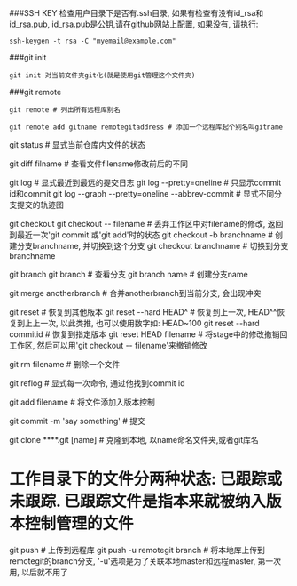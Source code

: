 ###SSH KEY
检查用户目录下是否有.ssh目录, 如果有检查有没有id\_rsa和id\_rsa.pub, id\_rsa.pub是公钥,请在github网站上配置, 如果没有, 请执行:
```
ssh-keygen -t rsa -C "myemail@example.com"
```

###git init
```
git init 对当前文件夹git化(就是使用git管理这个文件夹)
```

###git remote
```
git remote # 列出所有远程库别名
```
```
git remote add gitname remotegitaddress # 添加一个远程库起个别名叫gitname
```

git status # 显式当前仓库内文件的状态

git diff filname # 查看文件filename修改前后的不同

git log # 显式最近到最远的提交日志
	git log --pretty=oneline # 只显示commit id和commit
	git log --graph --pretty=oneline --abbrev-commit # 显式不同分支提交的轨迹图

git checkout
	git checkout -- filename # 丢弃工作区中对filename的修改, 返回到最近一次'git commit'或'git add'时的状态
	git checkout -b branchname # 创建分支branchname, 并切换到这个分支
	git checkout branchname # 切换到分支branchname

git branch 
	git branch # 查看分支
	git branch name # 创建分支name

git merge anotherbranch # 合并anotherbranch到当前分支, 会出现冲突

git reset # 恢复到其他版本
	git reset --hard HEAD^ # 恢复到上一次, HEAD^^恢复到上上一次, 以此类推, 也可以使用数字如: HEAD~100
	git reset --hard commitid # 恢复到指定版本
	git reset HEAD filename # 将stage中的修改撤销回工作区, 然后可以用'git checkout -- filename'来撤销修改

git rm filename # 删除一个文件

git reflog # 显式每一次命令, 通过他找到commit id

git add filename # 将文件添加入版本控制

git commit -m 'say something' # 提交

git clone ****.git [name] # 克隆到本地, 以name命名文件夹,或者git库名

# 工作目录下的文件分两种状态: 已跟踪或未跟踪. 已跟踪文件是指本来就被纳入版本控制管理的文件

git push # 上传到远程库
	git push -u remotegit branch # 将本地库上传到remotegit的branch分支, '-u'选项是为了关联本地master和远程master, 第一次用, 以后就不用了
